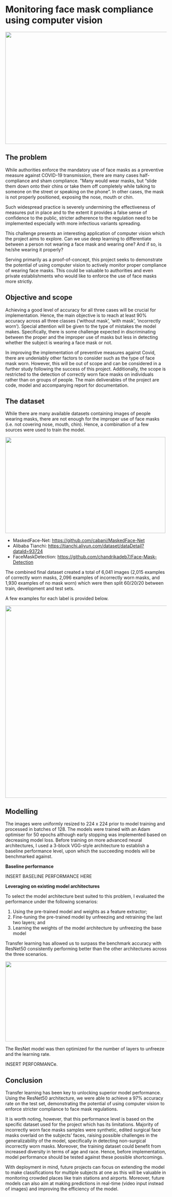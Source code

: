 # Monitoring face mask compliance using computer vision
<img src="https://user-images.githubusercontent.com/70846659/134135944-962fdbb7-e5cf-461b-ad9b-e057aff07287.png" width="600" height="350" />

## The problem
While authorities enforce the mandatory use of face masks as a preventive measure against COVID-19 transmission,  there are many cases half-compliance and sham compliance. "Many would wear masks, but “slide them down onto their chins or take them off completely while talking to someone on the street or speaking on the phone”. In other cases, the mask is not properly positioned, exposing the nose, mouth or chin. 

Such widespread practice is severely undermining the effectiveness of measures put in place and to the extent it provides a false sense of confidence to the public, stricter adherence to the regulation need to be implemented especially with more infectious variants spreading.

This challenge presents an interesting application of computer vision which the project aims to explore. Can we use deep learning to differentiate between a person not wearing a face mask and wearing one? And if so, is he/she wearing it properly? 

Serving primarily as a proof-of-concept, this project seeks to demonstrate the potential of using computer vision to actively monitor proper compliance of wearing face masks. This could be valuable to authorities and even private establishments who would like to enforce the use of face masks more strictly. 

## Objective and scope 
Achieving a good level of accuracy for all three cases will be crucial for implementation. Hence, the main objective is to reach at least 90% accuracy across all three classes (‘without mask’, ‘with mask’, ‘incorrectly worn’). Special attention will be given to the type of mistakes the model makes. Specifically, there is some challenge expected in discriminating between the proper and the improper use of masks but less in detecting whether the subject is wearing a face mask or not.  

In improving the implementation of preventive measures against Covid, there are undeniably other factors to consider such as the type of face mask worn. However, this will be out of scope and can be considered in a further study following the success of this project. Additionally, the scope is restricted to the detection of correctly worn face masks on individuals rather than on groups of people. The main deliverables of the project are code, model and accompanying report for documentation.

## The dataset 
While there are many available datasets containing images of people wearing masks, there are not enough for the improper use of face masks (i.e. not covering nose, mouth, chin). Hence, a combination of a few sources were used to train the model. 

<img src="https://user-images.githubusercontent.com/70846659/134138532-c15a548f-805d-4159-9d21-7e3d8e66161e.png" width="500" height="300" />

- MaskedFace-Net: https://github.com/cabani/MaskedFace-Net 
- Alibaba Tianchi: https://tianchi.aliyun.com/dataset/dataDetail?dataId=93724
- FaceMaskDetection: https://github.com/chandrikadeb7/Face-Mask-Detection

The combined final dataset created a total of 6,041 images (2,015 examples of correctly worn masks, 2,096 examples of incorrectly worn masks, and 1,930 examples of no mask worn) which were then split 60/20/20 between train, development and test sets. 

A few examples for each label is provided below. 

<img src="https://user-images.githubusercontent.com/70846659/134144149-b76bc41b-c41e-4e53-bfa1-88167617c9e2.png" width="700" height="600" />

## Modelling
The images were uniformly resized to 224 x 224 prior to model training and processed in batches of 128. The models were trained with an Adam optimiser for 50 epochs although early stopping was implemented based on decreasing model loss. Before training on more advanced neural architectures, I used a 3-block VGG-style architecture to establish a baseline performance level, upon which the succeeding models will be benchmarked against. 

**Baseline performance**

INSERT BASELINE PERFORMANCE HERE 

**Leveraging on existing model architectures**

To select the model architecture best suited to this problem, I evaluated the performance under the following scenarios:  
1) Using the pre-trained model and weights as a feature extractor;
2) Fine-tuning the pre-trained model by unfreezing and retraining the last two layers; and
3) Learning the weights of the model architecture by unfreezing the base model 

Transfer learning has allowed us to surpass the benchmark accuracy with ResNet50 consistently performing better than the other architectures across the three scenarios. 

<img src="https://user-images.githubusercontent.com/70846659/134142328-f4d6bdba-8cd9-448e-a2e5-0787ba66d18c.png" width="600" height="250" />

The ResNet model was then optimized for the number of layers to unfreeze and the learning rate. 

INSERT PERFORMANCe.


## Conclusion
Transfer learning has been key to unlocking superior model performance. Using the ResNet50 architecture, we were able to achieve a 97% accuracy rate on the test set, demonstrating the potential of using computer vision to enforce stricter compliance to face mask regulations. 

It is worth noting, however, that this performance level is based on the specific dataset used for the project which has its limitations. Majority of incorrectly worn face masks samples were synthetic, edited surgical face masks overlaid on the subjects’ faces, raising possible challenges in the generalizability of the model, specifically in detecting non-surgical incorrectly worn masks. Moreover, the training dataset could benefit from increased diversity in terms of age and race. Hence, before implementation, model performance should be tested against these possible shortcomings.

With deployment in mind, future projects can focus on extending the model to make classifications for multiple subjects at one as this will be valuable in monitoring crowded places like train stations and airports. Moreover, future models can also aim at making predictions in real-time (video input instead of images) and improving the efficiency of the model. 

